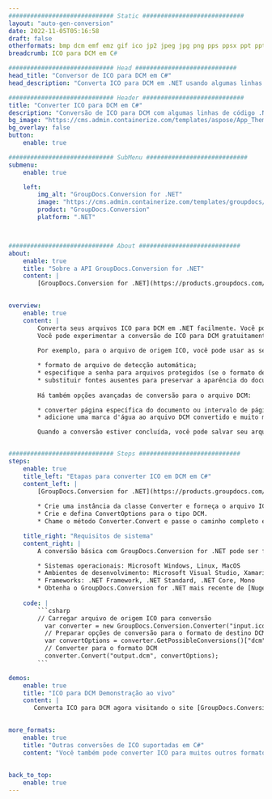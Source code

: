 ```yaml
---
############################# Static ############################
layout: "auto-gen-conversion"
date: 2022-11-05T05:16:58
draft: false
otherformats: bmp dcm emf emz gif ico jp2 jpeg jpg png pps ppsx ppt pptx psb psd svg svgz tga tif tiff webp wmf wmz
breadcrumb: ICO para DCM em C#

############################# Head ############################
head_title: "Conversor de ICO para DCM em C#"
head_description: "Converta ICO para DCM em .NET usando algumas linhas de código. Use a API de conversão de documentos do GroupDocs para converter mais de 160 formatos de arquivo."

############################# Header ############################
title: "Converter ICO para DCM em C#"
description: "Conversão de ICO para DCM com algumas linhas de código .NET"
bg_image: "https://cms.admin.containerize.com/templates/aspose/App_Themes/V3/images/bg/header1.png"
bg_overlay: false
button:
    enable: true

############################# SubMenu ############################
submenu:
    enable: true

    left:
        img_alt: "GroupDocs.Conversion for .NET"
        image: "https://cms.admin.containerize.com/templates/groupdocs/images/product-logos/90x90-noborder/groupdocs-conversion-net.png"
        product: "GroupDocs.Conversion"
        platform: ".NET"



############################# About ############################
about:
    enable: true
    title: "Sobre a API GroupDocs.Conversion for .NET"
    content: |
        [GroupDocs.Conversion for .NET](https://products.groupdocs.com/conversion/net/) pode ser usado para converter Microsoft Word, Excel, PowerPoint, PDF, Visio e outros formatos. GroupDocs.Conversion é uma API independente que é adequada para sistemas internos e de back-end onde é necessário alto desempenho. Não depende de nenhum software como Microsoft ou Open Office.
    

overview:
    enable: true
    content: |
        Converta seus arquivos ICO para DCM em .NET facilmente. Você pode usar apenas algumas linhas de código C# em qualquer plataforma de sua escolha, como - Windows, Linux, macOS.
        Você pode experimentar a conversão de ICO para DCM gratuitamente e avaliar a qualidade dos resultados da conversão. Juntamente com cenários de conversão de arquivo simples, você pode tentar opções mais avançadas para carregar o arquivo de origem ICO e para salvar o resultado de saída DCM. 
        
        Por exemplo, para o arquivo de origem ICO, você pode usar as seguintes opções de carregamento:

        * formato de arquivo de detecção automática;
        * especifique a senha para arquivos protegidos (se o formato de arquivo suportar);
        * substituir fontes ausentes para preservar a aparência do documento.
        
        Há também opções avançadas de conversão para o arquivo DCM:

        * converter página específica do documento ou intervalo de páginas;
        * adicione uma marca d'água ao arquivo DCM convertido e muito mais.

        Quando a conversão estiver concluída, você pode salvar seu arquivo DCM no caminho do arquivo local ou em qualquer armazenamento de terceiros, como FTP, Amazon S3, Google Drive, Dropbox etc. Observe - para converter ICO para {{ TO}} não há necessidade de nenhum software adicional instalado - como MS Office, Open Office, Adobe Acrobat Reader etc.


############################# Steps ############################
steps:
    enable: true
    title_left: "Etapas para converter ICO em DCM em C#"
    content_left: |
        [GroupDocs.Conversion for .NET](https://products.groupdocs.com/conversion/net/) torna mais fácil para os desenvolvedores converter um arquivo ICO para DCM com algumas linhas de código.
        
        * Crie uma instância da classe Converter e forneça o arquivo ICO com o caminho completo
        * Crie e defina ConvertOptions para o tipo DCM.
        * Chame o método Converter.Convert e passe o caminho completo e o formato (DCM) como parâmetro

    title_right: "Requisitos de sistema"
    content_right: |
        A conversão básica com GroupDocs.Conversion for .NET pode ser feita em apenas algumas etapas simples. Nossas APIs são suportadas em todas as principais plataformas e sistemas operacionais. Antes de executar o código abaixo, certifique-se de ter os seguintes pré-requisitos instalados em seu sistema.

        * Sistemas operacionais: Microsoft Windows, Linux, MacOS
        * Ambientes de desenvolvimento: Microsoft Visual Studio, Xamarin, MonoDevelop
        * Frameworks: .NET Framework, .NET Standard, .NET Core, Mono
        * Obtenha o GroupDocs.Conversion for .NET mais recente de [Nuget](https://www.nuget.org/packages/groupdocs.conversion)
         
    code: |
        ```csharp    
        // Carregar arquivo de origem ICO para conversão
          var converter = new GroupDocs.Conversion.Converter("input.ico");
          // Preparar opções de conversão para o formato de destino DCM
          var convertOptions = converter.GetPossibleConversions()["dcm"].ConvertOptions;
          // Converter para o formato DCM
          converter.Convert("output.dcm", convertOptions);
        ```

demos:
    enable: true
    title: "ICO para DCM Demonstração ao vivo"
    content: |
       Converta ICO para DCM agora visitando o site [GroupDocs.Conversion App](https://products.groupdocs.app/conversion/family). A demonstração online tem as seguintes vantagens
          

more_formats:
    enable: true
    title: "Outras conversões de ICO suportadas em C#"
    content: "Você também pode converter ICO para muitos outros formatos de arquivo. Por favor, veja a lista abaixo."
       
       
back_to_top:
    enable: true
---
```

